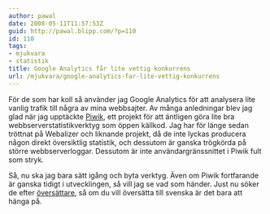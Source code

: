 ```yaml
---
author: pawal
date: 2008-05-11T11:57:53Z
guid: http://pawal.blipp.com/?p=110
id: 110
tags:
- mjukvara
- statistik
title: Google Analytics får lite vettig konkurrens
url: /mjukvara/google-analytics-far-lite-vettig-konkurrens
---
```


För de som har koll så använder jag Google Analytics för att
analysera lite vanlig trafik till några av mina webbsajter. Av många
anledningar blev jag glad när jag upptäckte <a
href="http://piwik.org/">Piwik</a>, ett projekt för att äntligen göra
lite bra webbserverstatistikverktyg som öppen källkod. Jag har för
länge sedan tröttnat på Webalizer och liknande projekt, då de inte
lyckas producera någon direkt översiktlig statistik, och dessutom är
ganska trögkörda på större webbserverloggar. Dessutom är inte
användargränssnittet i Piwik fult som stryk.

Så, nu ska jag bara sätt igång och byta verktyg. Även om Piwik
fortfarande är ganska tidigt i utvecklingen, så vill jag se vad som
händer. Just nu söker de efter <a
href="http://piwik.org/blog/2008/05/piwik-is-looking-for-a-translator-coordinator-be-part-of-the-piwik-team/">översättare</a>,
så om du vill översätta till svenska är det bara att hänga på.
